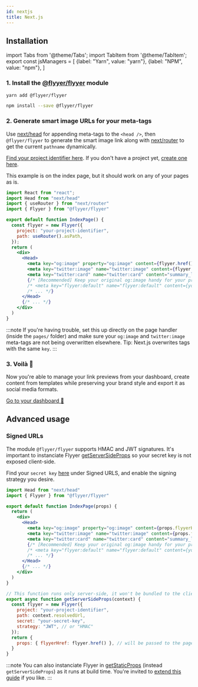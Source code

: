 ```yaml
---
id: nextjs
title: Next.js
---
```


<!-- TODO -->
<!-- > Repository: https://github.com/useflyyer/integration-examples/tree/main/examples/next -->

## Installation

<!-- MDX variables -->
import Tabs from '@theme/Tabs';
import TabItem from '@theme/TabItem';
export const jsManagers = [
  {label: "Yarn", value: "yarn"},
  {label: "NPM", value: "npm"},
]

### 1. Install the [@flyyer/flyyer](./flyyer-js.md) module

<Tabs groupId="js-manager" defaultValue="yarn" values={jsManagers}>
<TabItem value="yarn">

```bash title="Terminal.app"
yarn add @flyyer/flyyer
```

</TabItem>

<TabItem value="npm">

```bash title="Terminal.app"
npm install --save @flyyer/flyyer
```

</TabItem>
</Tabs>

### 2. Generate smart image URLs for your meta-tags

Use [next/head](https://nextjs.org/docs/api-reference/next/head) for appending meta-tags to the `<head />`, then `@flyyer/flyyer` to generate the smart image link along with [next/router](https://nextjs.org/docs/api-reference/next/router) to get the current `pathname` dynamically.

[Find your project identifier here](https://flyyer.io/dashboard/_/projects/_/integrate?ref=docs). If you don't have a project yet, [create one here](https://flyyer.io/get-started?ref=docs).

This example is on the index page, but it should work on any of your pages as is.

```jsx title="pages/index.js" {4,7-10,14-16,18}
import React from "react";
import Head from "next/head"
import { useRouter } from "next/router"
import { Flyyer } from "@flyyer/flyyer"

export default function IndexPage() {
  const flyyer = new Flyyer({
    project: "your-project-identifier",
    path: useRouter().asPath,
  });
  return (
    <div>
      <Head>
        <meta key="og:image" property="og:image" content={flyyer.href()} />
        <meta key="twitter:image" name="twitter:image" content={flyyer.href()} />
        <meta key="twitter:card" name="twitter:card" content="summary_large_image" />
        {/* [Recommended] Keep your original og:image handy for your project */
        /* <meta key="flyyer:default" name="flyyer:default" content={your-original-og-image} /> */
        /* ... */}
      </Head>
      {/* ... */}
    </div>
  )
}
```

:::note
If you're having trouble, set this up directly on the page handler (inside the `pages/` folder) and make sure your `og:image` and `twitter:image` meta-tags are not being overwritten elsewhere. Tip: Next.js overwrites tags with the same `key`.
:::

### 3. Voilà 🎉

Now you're able to manage your link previews from your dashboard, create content from templates while preserving your brand style and export it as social media formats.

[Go to your dashboard 🚀](https://flyyer.io/dashboard/_/projects/_/)

## Advanced usage

### Signed URLs

The module `@flyyer/flyyer` supports HMAC and JWT signatures. It's important to instanciate Flyyer [getServerSideProps](https://nextjs.org/docs/basic-features/data-fetching#getserversideprops-server-side-rendering) so your secret key is not exposed client-side.

Find your `secret key` [here](https://www.flyyer.io/dashboard/_/projects/_/advanced) under Signed URLS, and enable the signing strategy you desire.

```jsx title="pages/index.js" {4,8-9,21-31}
import Head from "next/head"
import { Flyyer } from "@flyyer/flyyer"

export default function IndexPage(props) {
  return (
    <div>
      <Head>
        <meta key="og:image" property="og:image" content={props.flyyerHref} />
        <meta key="twitter:image" name="twitter:image" content={props.flyyerHref} />
        <meta key="twitter:card" name="twitter:card" content="summary_large_image" />
        {/* [Recommended] Keep your original og:image handy for your project */
        /* <meta key="flyyer:default" name="flyyer:default" content={your-original-og-image} /> */
        /* ... */}
      </Head>
      {/* ... */}
    </div>
  )
}

// This function runs only server-side, it won't be bundled to the client
export async function getServerSideProps(context) {
  const flyyer = new Flyyer({
    project: "your-project-identifier",
    path: context.resolvedUrl,
    secret: "your-secret-key",
    strategy: "JWT", // or "HMAC"
  });
  return {
    props: { flyyerHref: flyyer.href() }, // will be passed to the page component as props
  }
}
```

:::note
You can also instanciate Flyyer in [getStaticProps](https://nextjs.org/docs/basic-features/data-fetching#getstaticprops-static-generation) (instead `getServerSideProps`) as it runs at build time. You're invited to [extend this guide](https://github.com/useflyyer/flyyer-docs/edit/main/guides/javascript/nextjs.md) if you like.
:::
